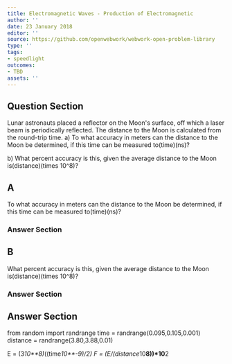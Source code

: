 ```yaml
---
title: Electromagnetic Waves - Production of Electromagnetic
author: ''
date: 23 January 2018
editor: ''
source: https://github.com/openwebwork/webwork-open-problem-library
type: ''
tags:
- speedlight
outcomes:
- TBD
assets: ''
---
```


## Question Section 

Lunar astronauts placed a reflector on the Moon's surface, off which a laser beam is periodically reflected. The distance to the Moon is calculated from the round-trip time.
a) To what accuracy in meters can the distance to the Moon be determined, if this time can be measured to(time)(ns)?
 
b) What percent accuracy is this, given the average distance to the Moon is(distance)(times 10^8)?
## A
To what accuracy in meters can the distance to the Moon be determined, if this time can be measured to(time)(ns)?
### Answer Section
## B
What percent accuracy is this, given the average distance to the Moon is(distance)(times 10^8)?
### Answer Section


## Answer Section

from random import randrange
time = randrange(0.095,0.105,0.001)
distance = randrange(3.80,3.88,0.01)

E = (3*10**8)*((time*10**-9)/2)
F = (E/(distance*10**8))*10**2
